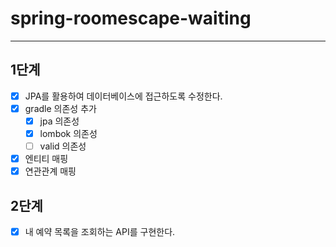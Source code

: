 # spring-roomescape-waiting

--- 

## 1단계

- [x] JPA를 활용하여 데이터베이스에 접근하도록 수정한다.
- [x] gradle 의존성 추가
    - [x] jpa 의존성
    - [x] lombok 의존성
    - [ ] valid 의존성
- [x] 엔티티 매핑
- [x] 연관관계 매핑

## 2단계

- [x] 내 예약 목록을 조회하는 API를 구현한다.
